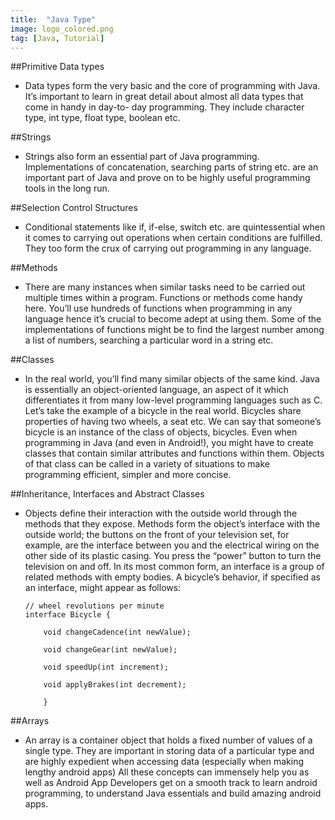 ```yaml
---
title:  "Java Type"
image: logo_colored.png
tag: [Java, Tutorial]
---
```


##Primitive Data types
*   Data types form the very basic and the core of programming with Java. It’s important to learn in great detail about almost all data types that come in handy in day-to- day programming. They include character type, int type, float type, boolean etc.

##Strings
*   Strings also form an essential part of Java programming. Implementations of concatenation, searching parts of string etc. are an important part of Java and prove on to be highly useful programming tools in the long run.

##Selection Control Structures
*   Conditional statements like if, if-else, switch etc. are quintessential when it comes to carrying out operations when certain conditions are fulfilled. They too form the crux of carrying out programming in any language.

##Methods
*   There are many instances when similar tasks need to be carried out multiple times within a program. Functions or methods come handy here. You’ll use hundreds of functions when programming in any language hence it’s crucial to become adept at using them. Some of the implementations of functions might be to find the largest number among a list of numbers, searching a particular word in a string etc.

##Classes
*   In the real world, you’ll find many similar objects of the same kind. Java is essentially an object-oriented language, an aspect of it which differentiates it from many low-level programming languages such as C. Let’s take the example of a bicycle in the real world. Bicycles share properties of having two wheels, a seat etc. We can say that someone’s bicycle is an instance of the class of objects, bicycles. Even when programming in Java (and even in Android!), you might have to create classes that contain similar attributes and functions within them. Objects of that class can be called in a variety of situations to make programming efficient, simpler and more concise.

##Inheritance, Interfaces and Abstract Classes
*   Objects define their interaction with the outside world through the methods that they expose. Methods form the object’s interface with the outside world; the buttons on the front of your television set, for example, are the interface between you and the electrical wiring on the other side of its plastic casing. You press the “power” button to turn the television on and off. In its most common form, an interface is a group of related methods with empty bodies. A bicycle’s behavior, if specified as an interface, might appear as follows:
    
        // wheel revolutions per minute 
        interface Bicycle { 
            
            void changeCadence(int newValue); 
            
            void changeGear(int newValue); 
            
            void speedUp(int increment); 
            
            void applyBrakes(int decrement); 
            
            }

##Arrays
*   An array is a container object that holds a fixed number of values of a single type. They are important in storing data of a particular type and are highly expedient when accessing data (especially when making lengthy android apps)
All these concepts can immensely help you as well as Android App Developers get on a smooth track to learn android programming, to understand Java essentials and build amazing android apps.

